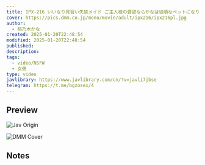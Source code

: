 ```yaml
---
title: IPX-216 いいなり見習い失禁メイド ご主人様の要望ならかなは従順なペットになります 桃乃木かな
cover: https://pics.dmm.co.jp/mono/movie/adult/ipx216/ipx216pl.jpg
author:
  - 桃乃木かな
created: 2025-01-20T22:48:54
modified: 2025-01-20T22:48:54
published: 
description: 
tags:
  - video/NSFW
  - 女佣
type: video
javlibrary: https://www.javlibrary.com/cn/?v=javli7jbse
telegram: https://t.me/bgzosex/4
---
```

## Preview

![Jav Origin](http://img24.pixhost.to/images/79/84014015_i379162.jpg)

![DMM Cover](https://pics.dmm.co.jp/mono/movie/adult/ipx216/ipx216pl.jpg)

## Notes

